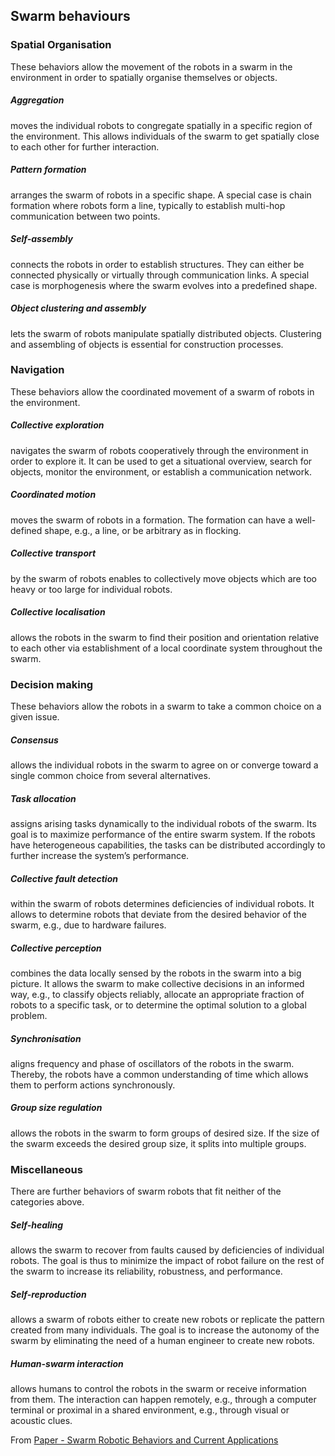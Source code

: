 ## Swarm behaviours

### Spatial Organisation
These behaviors allow the movement of the robots in a swarm in the environment in order to spatially organise themselves or objects.
##### Aggregation 
moves the individual robots to congregate spatially in a specific region of the environment. This allows individuals of the swarm to get spatially close to each other for further interaction.
##### Pattern formation
arranges the swarm of robots in a specific shape. A special case is chain formation where robots form a line, typically to establish multi-hop communication between two points.
##### Self-assembly
connects the robots in order to establish structures. They can either be connected physically or virtually through communication links. A special case is morphogenesis where the swarm evolves into a predefined shape.
##### Object clustering and assembly
lets the swarm of robots manipulate spatially distributed objects. Clustering and assembling of objects is essential for construction processes.

### Navigation
These behaviors allow the coordinated movement of a swarm of robots in the environment.
##### Collective exploration 
navigates the swarm of robots cooperatively through the environment in order to explore it. It can be used to get a situational overview, search for objects, monitor the environment, or establish a communication network.
##### Coordinated motion 
moves the swarm of robots in a formation. The formation can have a well-defined shape, e.g., a line, or be arbitrary as in flocking.
##### Collective transport
by the swarm of robots enables to collectively move objects which are too heavy or too large for individual robots.
##### Collective localisation 
allows the robots in the swarm to find their position and orientation relative to each other via establishment of a local coordinate system throughout the swarm.

### Decision making
These behaviors allow the robots in a swarm to take a common choice on a given issue.
##### Consensus 
allows the individual robots in the swarm to agree on or converge toward a single common choice from several alternatives.
##### Task allocation 
assigns arising tasks dynamically to the individual robots of the swarm. Its goal is to maximize performance of the entire swarm system. If the robots have heterogeneous capabilities, the tasks can be distributed accordingly to further increase the system’s performance.
##### Collective fault detection
within the swarm of robots determines deficiencies of individual robots. It allows to determine robots that deviate from the desired behavior of the swarm, e.g., due to hardware failures.
##### Collective perception 
combines the data locally sensed by the robots in the swarm into a big picture. It allows the swarm to make collective decisions in an informed way, e.g., to classify objects reliably, allocate an appropriate fraction of robots to a specific task, or to determine the optimal solution to a global problem. 
##### Synchronisation
aligns frequency and phase of oscillators of the robots in the swarm. Thereby, the robots have a common understanding of time which allows them to perform actions synchronously. 
##### Group size regulation 
allows the robots in the swarm to form groups of desired size. If the size of the swarm exceeds the desired group size, it splits into multiple groups.

### Miscellaneous
There are further behaviors of swarm robots that fit neither of the categories above.
##### Self-healing
allows the swarm to recover from faults caused by deficiencies of individual robots. The goal is thus to minimize the impact of robot failure on the rest of the swarm to increase its reliability, robustness, and performance.
##### Self-reproduction
allows a swarm of robots either to create new robots or replicate the pattern created from many individuals. The goal is to increase the autonomy of the swarm by eliminating the need of a human engineer to create new robots. 
##### Human-swarm interaction
allows humans to control the robots in the swarm or receive information from them. The interaction can happen remotely, e.g., through a computer terminal or proximal in a shared environment, e.g., through visual or acoustic clues.

From [Paper - Swarm Robotic Behaviors and Current Applications](Paper%20-%20Swarm%20Robotic%20Behaviors%20and%20Current%20Applications.md)
